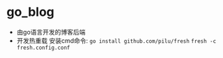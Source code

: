 # go_blog

- 由go语言开发的博客后端
- 开发热重载  安装cmd命令: `go install github.com/pilu/fresh`        `fresh -c fresh.config.conf`
